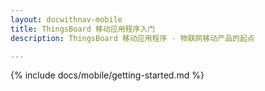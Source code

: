```yaml
---
layout: docwithnav-mobile
title: ThingsBoard 移动应用程序入门
description: ThingsBoard 移动应用程序 - 物联网移动产品的起点

---
```


{% include docs/mobile/getting-started.md %}
